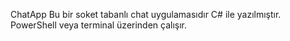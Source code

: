 
ChatApp
Bu bir soket tabanlı chat uygulamasıdır
C# ile yazılmıştır.
PowerShell veya terminal üzerinden çalışır.
